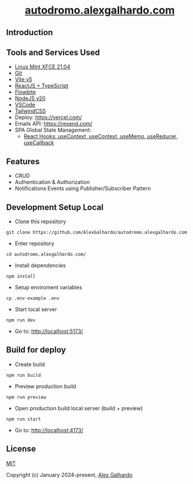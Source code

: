 <div align="center">
 <h1 align="center"><a href="https://autodromo.alexgalhardo.com/" target="_blank">autodromo.alexgalhardo.com</a></h1>
</div>

## Introduction


## Tools and Services Used

* [Linux Mint XFCE 21.04](https://linuxmint.com/)
* [Git](https://git-scm.com/)
* [Vite v5](https://vitejs.dev/)
* [ReactJS + TypeScript](https://react.dev/)
* [Flowbite](https://flowbite.com/)
* [NodeJS v20](https://nodejs.org/en)
* [VSCode](https://code.visualstudio.com/)
* [TailwindCSS](https://tailwindcss.com/)
* Deploy: <https://vercel.com/>
* Emails API: <https://resend.com/>
* SPA Global State Management:
  * [React Hooks: useContext, useContext, useMemo, useReducer, useCallback](https://react.dev/reference/react)

## Features
* CRUD
* Authentication & Authorization
* Notifications Events using Publisher/Subscriber Pattern


## Development Setup Local

* Clone this repository

<!---->

```
git clone https://github.com/AlexGalhardo/autodromo.alexgalhardo.com
```

* Enter repository

<!---->

```
cd autodromo.alexgalhardo.com/
```

* Install dependencies

<!---->

```
npm install
```

* Setup enviroment variables

<!---->

```
cp .env-example .env
```

* Start local server

<!---->

```
npm run dev
```

* Go to: <http://localhost:5173/>

## Build for deploy

* Create build

<!---->

```
npm run build
```

* Preview production build

<!---->

```
npm run preview
```

* Open production build local server (build + preview)

<!---->

```
npm run start
```

* Go to: <http://localhost:4173/>

<!---->

## License

[MIT](http://opensource.org/licenses/MIT)

Copyright (c) January 2024-present, [Alex Galhardo](https://github.com/AlexGalhardo)
